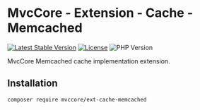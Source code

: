 # MvcCore - Extension - Cache - Memcached

[![Latest Stable Version](https://img.shields.io/badge/Stable-v5.2.3-brightgreen.svg?style=plastic)](https://github.com/mvccore/ext-cache-memcached/releases)
[![License](https://img.shields.io/badge/License-BSD%203-brightgreen.svg?style=plastic)](https://mvccore.github.io/docs/mvccore/5.0.0/LICENSE.md)
![PHP Version](https://img.shields.io/badge/PHP->=5.4-brightgreen.svg?style=plastic)

MvcCore Memcached cache implementation extension.

## Installation
```shell
composer require mvccore/ext-cache-memcached
```
